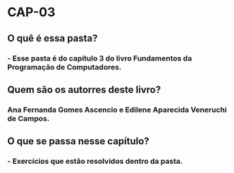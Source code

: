 # CAP-03
## O quê é essa pasta?
### - Esse pasta é do capítulo 3 do livro Fundamentos da Programação de Computadores.
## Quem são os autorres deste livro?
### Ana Fernanda Gomes Ascencio e Edilene Aparecida Veneruchi de Campos. 
## O que se passa nesse capítulo?
### - Exercícios que estão resolvidos dentro da pasta.
